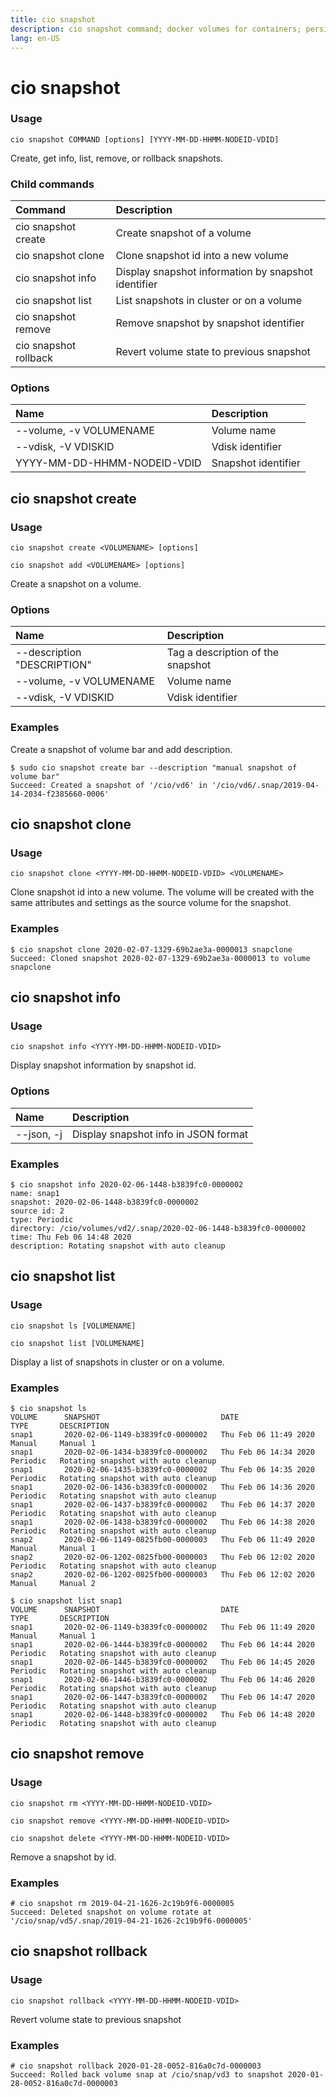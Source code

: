 ```yaml
---
title: cio snapshot
description: cio snapshot command; docker volumes for containers; persistent volumes for pods
lang: en-US
---
```


# cio snapshot

<h3>Usage</h3>

`cio snapshot COMMAND [options] [YYYY-MM-DD-HHMM-NODEID-VDID]`

Create, get info, list, remove, or rollback snapshots.

<h3>Child commands</h3>

| Command               | Description                                         |
|:----------------------|:----------------------------------------------------|
| cio snapshot create   | Create snapshot of a volume                         |
| cio snapshot clone    | Clone snapshot id into a new volume                 |
| cio snapshot info     | Display snapshot information by snapshot identifier |
| cio snapshot list     | List snapshots in cluster or on a volume            |
| cio snapshot remove   | Remove snapshot by snapshot identifier              |
| cio snapshot rollback | Revert volume state to previous snapshot            |

<h3>Options</h3>

| Name                        | Description         |
|:----------------------------|:--------------------|
| --volume, -v VOLUMENAME     | Volume name         |
| --vdisk, -V VDISKID         | Vdisk identifier    |
| YYYY-MM-DD-HHMM-NODEID-VDID | Snapshot identifier |

## cio snapshot create

<h3>Usage</h3>

`cio snapshot create <VOLUMENAME> [options]`

`cio snapshot add <VOLUMENAME> [options]`

Create a snapshot on a volume.

<h3>Options</h3>

| Name                        | Description                      |
|:----------------------------|:---------------------------------|
| --description "DESCRIPTION" |Tag a description of the snapshot |
| --volume, -v VOLUMENAME     | Volume name                      |
| --vdisk, -V VDISKID         | Vdisk identifier                 |

<h3>Examples</h3>

Create a snapshot of volume bar and add description.
```
$ sudo cio snapshot create bar --description "manual snapshot of volume bar"
Succeed: Created a snapshot of '/cio/vd6' in '/cio/vd6/.snap/2019-04-14-2034-f2385660-0006'
```

## cio snapshot clone

<h3>Usage</h3>

`cio snapshot clone <YYYY-MM-DD-HHMM-NODEID-VDID> <VOLUMENAME>`

Clone snapshot id into a new volume. The volume will be created with the same attributes and settings as the source volume for the snapshot.

<h3>Examples</h3>

```
$ cio snapshot clone 2020-02-07-1329-69b2ae3a-0000013 snapclone
Succeed: Cloned snapshot 2020-02-07-1329-69b2ae3a-0000013 to volume snapclone
```

## cio snapshot info

<h3>Usage</h3>

`cio snapshot info <YYYY-MM-DD-HHMM-NODEID-VDID>`

Display snapshot information by snapshot id.

<h3>Options</h3>

| Name           | Description                            |
|:---------------|:---------------------------------------|
| --json, -j     | Display snapshot info in JSON format   |

<h3>Examples</h3>

```
$ cio snapshot info 2020-02-06-1448-b3839fc0-0000002
name: snap1
snapshot: 2020-02-06-1448-b3839fc0-0000002
source id: 2
type: Periodic
directory: /cio/volumes/vd2/.snap/2020-02-06-1448-b3839fc0-0000002
time: Thu Feb 06 14:48 2020
description: Rotating snapshot with auto cleanup
```

## cio snapshot list

<h3>Usage</h3>

`cio snapshot ls [VOLUMENAME]`

`cio snapshot list [VOLUMENAME]`

Display a list of snapshots in cluster or on a volume.

<h3>Examples</h3>

```
$ cio snapshot ls
VOLUME      SNAPSHOT                           DATE                    TYPE       DESCRIPTION
snap1       2020-02-06-1149-b3839fc0-0000002   Thu Feb 06 11:49 2020   Manual     Manual 1
snap1       2020-02-06-1434-b3839fc0-0000002   Thu Feb 06 14:34 2020   Periodic   Rotating snapshot with auto cleanup
snap1       2020-02-06-1435-b3839fc0-0000002   Thu Feb 06 14:35 2020   Periodic   Rotating snapshot with auto cleanup
snap1       2020-02-06-1436-b3839fc0-0000002   Thu Feb 06 14:36 2020   Periodic   Rotating snapshot with auto cleanup
snap1       2020-02-06-1437-b3839fc0-0000002   Thu Feb 06 14:37 2020   Periodic   Rotating snapshot with auto cleanup
snap1       2020-02-06-1438-b3839fc0-0000002   Thu Feb 06 14:38 2020   Periodic   Rotating snapshot with auto cleanup
snap2       2020-02-06-1149-0825fb00-0000003   Thu Feb 06 11:49 2020   Manual     Manual 1
snap2       2020-02-06-1202-0825fb00-0000003   Thu Feb 06 12:02 2020   Periodic   Rotating snapshot with auto cleanup
snap2       2020-02-06-1202-0825fb00-0000003   Thu Feb 06 12:02 2020   Manual     Manual 2
```

```
$ cio snapshot list snap1
VOLUME      SNAPSHOT                           DATE                    TYPE       DESCRIPTION
snap1       2020-02-06-1149-b3839fc0-0000002   Thu Feb 06 11:49 2020   Manual     Manual 1
snap1       2020-02-06-1444-b3839fc0-0000002   Thu Feb 06 14:44 2020   Periodic   Rotating snapshot with auto cleanup
snap1       2020-02-06-1445-b3839fc0-0000002   Thu Feb 06 14:45 2020   Periodic   Rotating snapshot with auto cleanup
snap1       2020-02-06-1446-b3839fc0-0000002   Thu Feb 06 14:46 2020   Periodic   Rotating snapshot with auto cleanup
snap1       2020-02-06-1447-b3839fc0-0000002   Thu Feb 06 14:47 2020   Periodic   Rotating snapshot with auto cleanup
snap1       2020-02-06-1448-b3839fc0-0000002   Thu Feb 06 14:48 2020   Periodic   Rotating snapshot with auto cleanup
```

## cio snapshot remove

<h3>Usage</h3>

`cio snapshot rm <YYYY-MM-DD-HHMM-NODEID-VDID>`

`cio snapshot remove <YYYY-MM-DD-HHMM-NODEID-VDID>`

`cio snapshot delete <YYYY-MM-DD-HHMM-NODEID-VDID>`

Remove a snapshot by id.

<h3>Examples</h3>

```
# cio snapshot rm 2019-04-21-1626-2c19b9f6-0000005
Succeed: Deleted snapshot on volume rotate at '/cio/snap/vd5/.snap/2019-04-21-1626-2c19b9f6-0000005'
```

## cio snapshot rollback

<h3>Usage</h3>

`cio snapshot rollback <YYYY-MM-DD-HHMM-NODEID-VDID>`

Revert volume state to previous snapshot

<h3>Examples</h3>

```
# cio snapshot rollback 2020-01-28-0052-816a0c7d-0000003
Succeed: Rolled back volume snap at /cio/snap/vd3 to snapshot 2020-01-28-0052-816a0c7d-0000003
```
